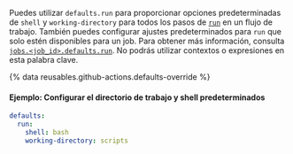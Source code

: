Puedes utilizar `defaults.run` para proporcionar opciones predeterminadas de `shell` y `working-directory` para todos los pasos de [`run`](/actions/using-workflows/workflow-syntax-for-github-actions#jobsjob_idstepsrun) en un flujo de trabajo. También puedes configurar ajustes predeterminados para `run` que solo estén disponibles para un job. Para obtener más información, consulta [`jobs.<job_id>.defaults.run`](/actions/using-workflows/workflow-syntax-for-github-actions#jobsjob_iddefaultsrun). No podrás utilizar contextos o expresiones en esta palabra clave.

{% data reusables.github-actions.defaults-override %}

#### Ejemplo: Configurar el directorio de trabajo y shell predeterminados

```yaml
defaults:
  run:
    shell: bash
    working-directory: scripts
```
